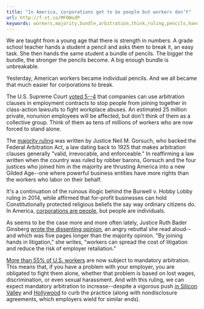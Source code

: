 ```yaml
---
title: "In America, corporations get to be people but workers don’t"
url: http://f-st.co/MF0WsdP
keywords: workers,majority,bundle,arbitration,think,ruling,pencils,hands,corporations,student,written,america
---
```

We are taught from a young age that there is strength in numbers. A grade school teacher hands a student a pencil and asks them to break it, an easy task. She then hands the same student a bundle of pencils. The bigger the bundle, the stronger the pencils become. A big enough bundle is unbreakable.

Yesterday, American workers became individual pencils. And we all became that much easier for corporations to break.

The U.S. Supreme Court [voted 5--4](https://www.nytimes.com/2018/05/21/business/supreme-court-upholds-workplace-arbitration-contracts.html) that companies can use arbitration clauses in employment contracts to stop people from joining together in class-action lawsuits to fight workplace abuses. An estimated 25 million private, nonunion employees will be affected, but don't think of them as a collective group. Think of them as tens of millions of workers who are now forced to stand alone.

The [majority ruling](https://www.supremecourt.gov/opinions/17pdf/16-285_q8l1.pdf) was written by Justice Neil M. Gorsuch, who backed the Federal Arbitration Act, a law dating back to 1925 that makes arbitration clauses generally "valid, irrevocable, and enforceable." In reaffirming a law written when the country was ruled by robber barons, Gorsuch and the four justices who joined him in the majority are thrusting America into a new Gilded Age--one where powerful business entities have more rights than the workers who labor on their behalf.

It's a continuation of the ruinous illogic behind the Burwell v. Hobby Lobby ruling in 2014, while affirmed that for-profit businesses can hold Constitutionally protected religious beliefs the say way ordinary citizens do. In America, [corporations are people](http://www.scotusblog.com/case-files/cases/citizens-united-v-federal-election-commission/), but people are individuals.

As seems to be the case more and more often lately, Justice Ruth Bader Ginsberg [wrote the dissenting opinion](https://www.supremecourt.gov/opinions/17pdf/16-285_q8l1.pdf#page=32), an angry rebuttal she read aloud--and which was five pages longer than the majority opinion. "By joining hands in litigation," she writes, "workers can spread the cost of litigation and reduce the risk of employer retaliation."

[More than 55% of U.S. workers](https://www.epi.org/publication/the-growing-use-of-mandatory-arbitration/) are now subject to mandatory arbitration. This means that, if you have a problem with your employer, you are obligated to fight them alone, whether that problem is based on lost wages, discrimination, or even sexual harassment. And with this ruling, we can expect mandatory arbitration to increase--despite a vigorous push [in Silicon Valley](https://www.fastcompany.com/40560690/uber-whistleblower-will-announce-bill-to-end-forced-arbitration-for-workplace-abuses) and [Hollywood](http://www.newsweek.com/hollywoods-times-campaign-forced-arbitration-non-disclosure-agreements-768539) to curb the practice (along with nondisclosure agreements, which employers wield for similar ends).
